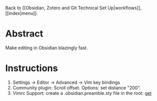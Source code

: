 Back to [[Obsidian, Zotero and Git Technical Set Up|workflows]], [[index|menu]].
# Abstract
Make editing in Obsidian blazingly fast.
# Instructions
1. Settings -> Editor -> Advanced -> Vim key bindings
2. Community plugin: Scroll offset. Options: set distance "200".
3. Vimrc Support: create a .obsidian.preamble.sty file in the root: [get](https://raw.githubusercontent.com/mscott99/matthewscott-blog/main/files/.obsidian.vimrc)
